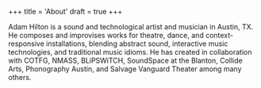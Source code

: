 +++
title = 'About'
draft = true
+++

Adam Hilton is a sound and technological artist and musician in Austin, TX. He composes and improvises works for theatre, dance, and context-responsive installations, blending abstract sound, interactive music technologies, and traditional music idioms. He has created in collaboration with COTFG, NMASS, BLiPSWiTCH, SoundSpace at the Blanton, Collide Arts, Phonography Austin, and Salvage Vanguard Theater among many others.<br>